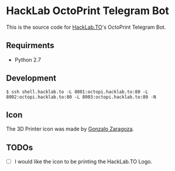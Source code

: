 # HackLab OctoPrint Telegram Bot

This is the source code for [HackLab.TO](https://hacklab.to/)'s OctoPrint Telegram Bot. 

## Requirments

* Python 2.7

## Development

```
$ ssh shell.hacklab.to -L 8001:octopi.hacklab.to:80 -L 8002:octopi.hacklab.to:80 -L 8003:octopi.hacklab.to:80 -N
```

## Icon

The 3D Printer icon was made by [Gonzalo Zaragoza](https://thenounproject.com/term/3d-printer/76478).

## TODOs

- [ ] I would like the icon to be printing the HackLab.TO Logo.